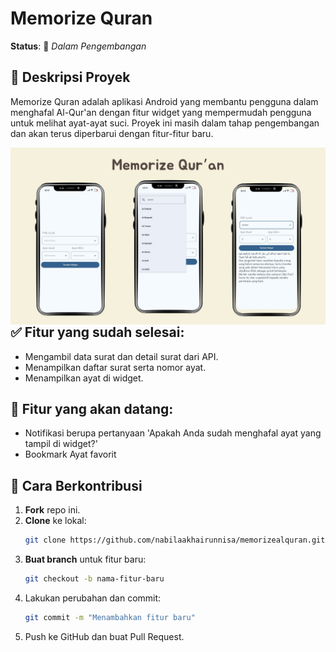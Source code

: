 # Memorize Quran

**Status**: 🚧 *Dalam Pengembangan*  

## 📌 Deskripsi Proyek
Memorize Quran adalah aplikasi Android yang membantu pengguna dalam menghafal Al-Qur'an dengan fitur widget yang mempermudah pengguna untuk melihat ayat-ayat suci. Proyek ini masih dalam tahap pengembangan dan akan terus diperbarui dengan fitur-fitur baru.

<img src="https://github.com/nabilaakhairunnisa/memorizealquran/blob/master/UI.png"
     alt="UI"
     style="float: left; margin-right: 10px;"
     width="600" /> 

## ✅ Fitur yang sudah selesai:
- Mengambil data surat dan detail surat dari API.
- Menampilkan daftar surat serta nomor ayat.
- Menampilkan ayat di widget.

## 🚀 Fitur yang akan datang:
- Notifikasi berupa pertanyaan 'Apakah Anda sudah menghafal ayat yang tampil di widget?'
- Bookmark Ayat favorit

## 🔧 Cara Berkontribusi
1. **Fork** repo ini.
2. **Clone** ke lokal:  
   ```bash
   git clone https://github.com/nabilaakhairunnisa/memorizealquran.git
3. **Buat branch** untuk fitur baru:
   ```bash
   git checkout -b nama-fitur-baru
4. Lakukan perubahan dan commit:
   ```bash
   git commit -m "Menambahkan fitur baru"
5. Push ke GitHub dan buat Pull Request.
